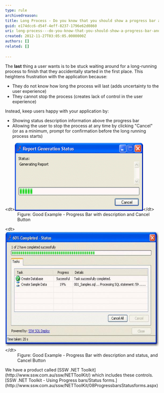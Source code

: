 ```yaml
---
type: rule
archivedreason: 
title: Long Process - Do you know that you should show a progress bar and allow users to cancel?
guid: e174dcc6-d54f-4eff-8237-1796e62d0860
uri: long-process---do-you-know-that-you-should-show-a-progress-bar-and-allow-users-to-cancel
created: 2012-11-27T03:05:05.0000000Z
authors: []
related: []

---
```


The  **last** thing a user wants is to be stuck waiting around for a long-running process to finish that they accidentally started in the first place. This heightens frustration with the application because:

* They do not know how long the process will last (adds uncertainty to the user experience)
* They cannot stop the process (creates lack of control in the user experience)


<!--endintro-->

Instead, keep users happy with your application by:

* Showing status description information above the progress bar
* Allowing the user to stop the process at any time by clicking "Cancel" (or as a minimum, prompt for confirmation before the long running process starts)

<dl class="goodImage">&lt;dt&gt;<img alt="Progress form with Description & Cancel Button" src="../../assets/AllowCancelAndShowProgressForLongRunningProcesses.gif" width="420" height="222">&lt;/dt&gt;
<dd>Figure: Good Example - Progress Bar with description and Cancel Button</dd></dl><dl class="goodImage">&lt;dt&gt;<img alt="Progress form with description and status& Cancel Button" src="../../assets/AllowCancelAndShowProgressForLongRunningProcesses2.jpg" width="608" height="376">&lt;/dt&gt;
<dd>Figure: Good Example - Progress Bar with description and status, and Cancel Button</dd></dl>
We have a product called [SSW .NET Toolkit](http://www.ssw.com.au/ssw/NETToolKit/) which includes these controls. [SSW .NET Toolkit - Using Progress bars/Status forms.](http://www.ssw.com.au/ssw/NETToolKit/08ProgressbarsStatusforms.aspx)
